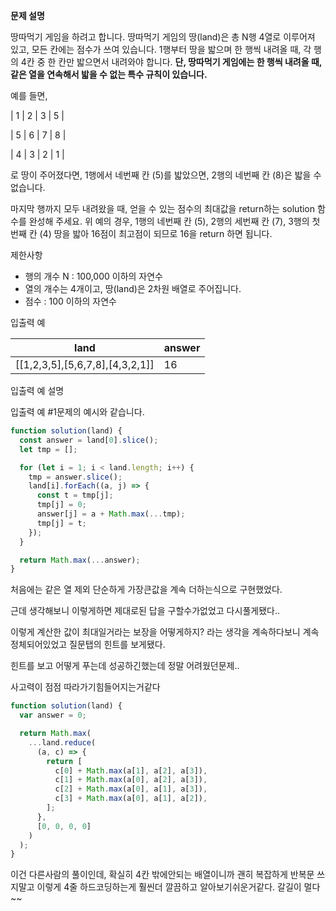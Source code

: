 **문제 설명**

땅따먹기 게임을 하려고 합니다. 땅따먹기 게임의 땅(land)은 총 N행 4열로 이루어져 있고, 모든 칸에는 점수가 쓰여 있습니다. 1행부터 땅을 밟으며 한 행씩 내려올 때, 각 행의 4칸 중 한 칸만 밟으면서 내려와야 합니다. **단, 땅따먹기 게임에는 한 행씩 내려올 때, 같은 열을 연속해서 밟을 수 없는 특수 규칙이 있습니다.**

예를 들면,

| 1 | 2 | 3 | 5 |

| 5 | 6 | 7 | 8 |

| 4 | 3 | 2 | 1 |

로 땅이 주어졌다면, 1행에서 네번째 칸 (5)를 밟았으면, 2행의 네번째 칸 (8)은 밟을 수 없습니다.

마지막 행까지 모두 내려왔을 때, 얻을 수 있는 점수의 최대값을 return하는 solution 함수를 완성해 주세요. 위 예의 경우, 1행의 네번째 칸 (5), 2행의 세번째 칸 (7), 3행의 첫번째 칸 (4) 땅을 밟아 16점이 최고점이 되므로 16을 return 하면 됩니다.

제한사항

- 행의 개수 N : 100,000 이하의 자연수
- 열의 개수는 4개이고, 땅(land)은 2차원 배열로 주어집니다.
- 점수 : 100 이하의 자연수

입출력 예

| land                                    | answer |
| --------------------------------------- | ------ |
| \[\[1,2,3,5\],\[5,6,7,8\],\[4,3,2,1\]\] | 16     |

입출력 예 설명

입출력 예 #1문제의 예시와 같습니다.

```javascript
function solution(land) {
  const answer = land[0].slice();
  let tmp = [];

  for (let i = 1; i < land.length; i++) {
    tmp = answer.slice();
    land[i].forEach((a, j) => {
      const t = tmp[j];
      tmp[j] = 0;
      answer[j] = a + Math.max(...tmp);
      tmp[j] = t;
    });
  }

  return Math.max(...answer);
}
```

처음에는 같은 열 제외 단순하게 가장큰값을 계속 더하는식으로 구현했었다.

근데 생각해보니 이렇게하면 제대로된 답을 구할수가없었고 다시풀게됐다..

이렇게 계산한 값이 최대일거라는 보장을 어떻게하지? 라는 생각을 계속하다보니 계속 정체되어있었고 질문탭의 힌트를 보게됐다.

힌트를 보고 어떻게 푸는데 성공하긴했는데 정말 어려웠던문제..

사고력이 점점 따라가기힘들어지는거같다

```javascript
function solution(land) {
  var answer = 0;

  return Math.max(
    ...land.reduce(
      (a, c) => {
        return [
          c[0] + Math.max(a[1], a[2], a[3]),
          c[1] + Math.max(a[0], a[2], a[3]),
          c[2] + Math.max(a[0], a[1], a[3]),
          c[3] + Math.max(a[0], a[1], a[2]),
        ];
      },
      [0, 0, 0, 0]
    )
  );
}
```

이건 다른사람의 풀이인데, 확실히 4칸 밖에안되는 배열이니까 괜히 복잡하게 반복문 쓰지말고 이렇게 4줄 하드코딩하는게 훨씬더 깔끔하고 알아보기쉬운거같다. 갈길이 멀다~~
